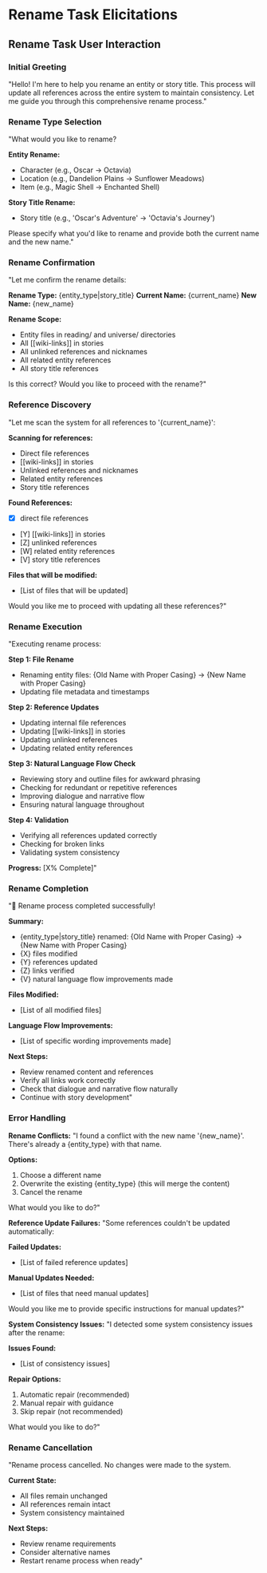 <!-- Powered by BMAD™ Core -->

# Rename Task Elicitations

## Rename Task User Interaction

### Initial Greeting
"Hello! I'm here to help you rename an entity or story title. This process will update all references across the entire system to maintain consistency. Let me guide you through this comprehensive rename process."

### Rename Type Selection
"What would you like to rename?

**Entity Rename:**
- Character (e.g., Oscar → Octavia)
- Location (e.g., Dandelion Plains → Sunflower Meadows)
- Item (e.g., Magic Shell → Enchanted Shell)

**Story Title Rename:**
- Story title (e.g., 'Oscar's Adventure' → 'Octavia's Journey')

Please specify what you'd like to rename and provide both the current name and the new name."

### Rename Confirmation
"Let me confirm the rename details:

**Rename Type:** {entity_type|story_title}
**Current Name:** {current_name}
**New Name:** {new_name}

**Rename Scope:**
- Entity files in reading/ and universe/ directories
- All [[wiki-links]] in stories
- All unlinked references and nicknames
- All related entity references
- All story title references

Is this correct? Would you like to proceed with the rename?"

### Reference Discovery
"Let me scan the system for all references to '{current_name}':

**Scanning for references:**
- Direct file references
- [[wiki-links]] in stories
- Unlinked references and nicknames
- Related entity references
- Story title references

**Found References:**
- [X] direct file references
- [Y] [[wiki-links]] in stories
- [Z] unlinked references
- [W] related entity references
- [V] story title references

**Files that will be modified:**
- [List of files that will be updated]

Would you like me to proceed with updating all these references?"

### Rename Execution
"Executing rename process:

**Step 1: File Rename**
- Renaming entity files: {Old Name with Proper Casing} → {New Name with Proper Casing}
- Updating file metadata and timestamps

**Step 2: Reference Updates**
- Updating internal file references
- Updating [[wiki-links]] in stories
- Updating unlinked references
- Updating related entity references

**Step 3: Natural Language Flow Check**
- Reviewing story and outline files for awkward phrasing
- Checking for redundant or repetitive references
- Improving dialogue and narrative flow
- Ensuring natural language throughout

**Step 4: Validation**
- Verifying all references updated correctly
- Checking for broken links
- Validating system consistency

**Progress:** [X% Complete]"

### Rename Completion
"🎉 Rename process completed successfully!

**Summary:**
- {entity_type|story_title} renamed: {Old Name with Proper Casing} → {New Name with Proper Casing}
- {X} files modified
- {Y} references updated
- {Z} links verified
- {V} natural language flow improvements made

**Files Modified:**
- [List of all modified files]

**Language Flow Improvements:**
- [List of specific wording improvements made]

**Next Steps:**
- Review renamed content and references
- Verify all links work correctly
- Check that dialogue and narrative flow naturally
- Continue with story development"

### Error Handling

**Rename Conflicts:**
"I found a conflict with the new name '{new_name}'. There's already a {entity_type} with that name. 

**Options:**
1. Choose a different name
2. Overwrite the existing {entity_type} (this will merge the content)
3. Cancel the rename

What would you like to do?"

**Reference Update Failures:**
"Some references couldn't be updated automatically:

**Failed Updates:**
- [List of failed reference updates]

**Manual Updates Needed:**
- [List of files that need manual updates]

Would you like me to provide specific instructions for manual updates?"

**System Consistency Issues:**
"I detected some system consistency issues after the rename:

**Issues Found:**
- [List of consistency issues]

**Repair Options:**
1. Automatic repair (recommended)
2. Manual repair with guidance
3. Skip repair (not recommended)

What would you like to do?"

### Rename Cancellation
"Rename process cancelled. No changes were made to the system.

**Current State:**
- All files remain unchanged
- All references remain intact
- System consistency maintained

**Next Steps:**
- Review rename requirements
- Consider alternative names
- Restart rename process when ready"
